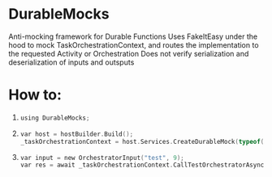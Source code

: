 # DurableMocks
Anti-mocking framework for Durable Functions
Uses FakeItEasy under the hood to mock TaskOrchestrationContext, and routes the implementation to the requested Activity or Orchestration
Does not verify serialization and deserialization of inputs and outsputs

# How to:

1.      
    ```c
    using DurableMocks;
    ```
2.  
    ```c
    var host = hostBuilder.Build();
    _taskOrchestrationContext = host.Services.CreateDurableMock(typeof(OrchestratorOutput).Assembly);
    ```
3.
    ```c
    var input = new OrchestratorInput("test", 9);
    var res = await _taskOrchestrationContext.CallTestOrchestratorAsync(input);
    ```